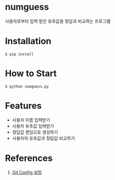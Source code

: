 # numguess

사용자로부터 입력 받은 유추값을 정답과 비교하는 프로그램

# Installation
``` shell
$ pip install
```

# How to Start
```shell
$ python numguess.py
```

# Features
- 사용자 이름 입력받기
- 사용자 유추값 입력받기
- 정답값 랜덤으로 생성하기
- 사용자의 유추값과 정답값 비교하기

# References
1. [Git Config 설정](https://git-scm.com/book/ko/v2/%EC%8B%9C%EC%9E%91%ED%95%98%EA%B8%B0-Git-%EC%B5%9C%EC%B4%88-%EC%84%A4%EC%A0%95)
